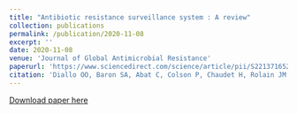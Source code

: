 ```yaml
---
title: "Antibiotic resistance surveillance system : A review"
collection: publications
permalink: /publication/2020-11-08
excerpt: ''
date: 2020-11-08
venue: 'Journal of Global Antimicrobial Resistance'
paperurl: 'https://www.sciencedirect.com/science/article/pii/S221371652030271X?via%3Dihub'
citation: 'Diallo OO, Baron SA, Abat C, Colson P, Chaudet H, Rolain JM. Antibiotic resistance surveillance systems: A review. J Glob Antimicrob Resist. 2020 Dec;23:430-438. doi: 10.1016/j.jgar.2020.10.009'
---
```



[Download paper here](https://www.sciencedirect.com/science/article/pii/S221371652030271X?via%3Dihub)

